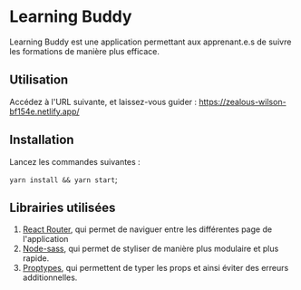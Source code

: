 # Learning Buddy 

Learning Buddy est une application permettant aux apprenant.e.s de suivre les formations de manière plus efficace. 

## Utilisation 

Accédez à l'URL suivante, et laissez-vous guider : https://zealous-wilson-bf154e.netlify.app/

## Installation 

Lancez les commandes suivantes : 

`yarn install && yarn start`;

## Librairies utilisées 

1. [React Router](https://reactrouter.com/web/guides/quick-start), qui permet de naviguer entre les différentes page de l'application
2. [Node-sass](https://stackoverflow.com/questions/64625050/error-node-sass-version-5-0-0-is-incompatible-with-4-0-0), qui permet de styliser de manière plus modulaire et plus rapide.
3. [Proptypes](https://www.npmjs.com/package/prop-types), qui permettent de typer les props et ainsi éviter des erreurs additionnelles.
